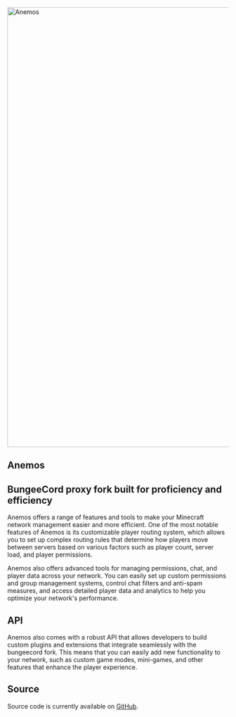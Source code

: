 <img width="1000" alt="Anemos" src="https://user-images.githubusercontent.com/96143134/222919215-e4eeb74d-f144-443b-bd05-b9b8fc0f298b.png">

Anemos
--------------------------------------------------
BungeeCord proxy fork built for proficiency and efficiency
--------------------------------------------------

Anemos offers a range of features and tools to make your Minecraft network management easier and more efficient. One of the most notable features of Anemos is its customizable player routing system, which allows you to set up complex routing rules that determine how players move between servers based on various factors such as player count, server load, and player permissions.

Anemos also offers advanced tools for managing permissions, chat, and player data across your network. You can easily set up custom permissions and group management systems, control chat filters and anti-spam measures, and access detailed player data and analytics to help you optimize your network's performance.

API
-----

Anemos also comes with a robust API that allows developers to build custom plugins and extensions that integrate seamlessly with the bungeecord fork. This means that you can easily add new functionality to your network, such as custom game modes, mini-games, and other features that enhance the player experience.

Source
------
Source code is currently available on [GitHub](https://github.com/Thentoxd/Anemos).

